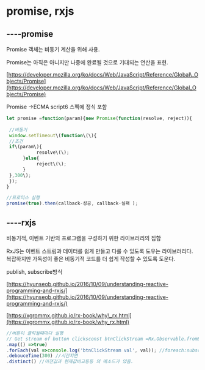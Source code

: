 # promise, rxjs

## ----**promise**

Promise 객체는 비동기 계산을 위해 사용.

Promise는 아직은 아니지만 나중에 완료될 것으로 기대되는 연산을 표현.

[https://developer.mozilla.org/ko/docs/Web/JavaScript/Reference/Global\_Objects/Promise](https://developer.mozilla.org/ko/docs/Web/JavaScript/Reference/Global_Objects/Promise)

Promise -&gt;ECMA script6 스펙에 정식 포함

```js
let promise =function(param){new Promise(function(resolve, reject)){
   
 //비동기 
 window.setTimeout\(function\(\){
 //조건    
 if\(param\){
           resolve\(\);
      }else{
           reject\(\);
      }
 },300\);
 });
}

//프로미스 실행
promise(true).then(callback-성공, callback-실패 );
```

## ----**rxjs**

비동기적, 이벤트 기반의 프로그램을 구성하기 위한 라이브러리의 집합

RxJS는 이벤트 스트림과 데이터를 쉽게 만들고 다룰 수 있도록 도우는 라이브러리다. 복잡하지만 가독성이 좋은 비동기적 코드를 더 쉽게 작성할 수 있도록 도운다.

publish, subscribe방식

[https://hyunseob.github.io/2016/10/09/understanding-reactive-programming-and-rxjs/](https://hyunseob.github.io/2016/10/09/understanding-reactive-programming-and-rxjs/)

[https://xgrommx.github.io/rx-book/why\_rx.html](https://xgrommx.github.io/rx-book/why_rx.html)

```js
//버튼이 클릭될떄마다 실행
// Get stream of button clicksconst btnClickStream =Rx.Observable.fromEvent($addLocationBtn, 'click')
.map(() =>true)
.forEach(val =>console.log('btnClickStream val', val)); //foreach:subscribe -스트림의 구독(subscriber)를 추가 
.debouceTime(300) //시간지연
.distinct() //이전값과 현재값비교등등 의 메소드가 있음.
```




